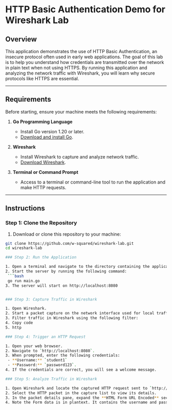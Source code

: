 # HTTP Basic Authentication Demo for Wireshark Lab

## Overview

This application demonstrates the use of HTTP Basic Authentication, an insecure protocol often used in early web applications. The goal of this lab is to help you understand how credentials are transmitted over the network in plain text when not using HTTPS. By running this application and analyzing the network traffic with Wireshark, you will learn why secure protocols like HTTPS are essential.

---

## Requirements

Before starting, ensure your machine meets the following requirements:

1. **Go Programming Language**  
   - Install Go version 1.20 or later.  
   - [Download and install Go](https://go.dev/dl/).

2. **Wireshark**  
   - Install Wireshark to capture and analyze network traffic.  
   - [Download Wireshark](https://www.wireshark.org/download.html).

3. **Terminal or Command Prompt**  
   - Access to a terminal or command-line tool to run the application and make HTTP requests.

---

## Instructions

### Step 1: Clone the Repository

1. Download or clone this repository to your machine:
  ```bash
  git clone https://github.com/w-squared/wireshark-lab.git
  cd wireshark-lab

### Step 2: Run the Application

1. Open a terminal and navigate to the directory containing the application files.
2. Start the server by running the following command:
   ```bash
   go run main.go
3. The server will start on http://localhost:8080


### Step 3: Capture Traffic in Wireshark

1. Open Wireshark.
2. Start a packet capture on the network interface used for local traffic (e.g., lo0 on macOS/Linux or Loopback on Windows).
3. Filter traffic in Wireshark using the following filter:
4. Copy code
5. http

### Step 4: Trigger an HTTP Request

1. Open your web browser.
2. Navigate to `http://localhost:8080`.
3. When prompted, enter the following credentials:
   - **Username:** `student1`
   - **Password:** `password123`.
4. If the credentials are correct, you will see a welcome message.

### Step 5: Analyze Traffic in Wireshark

1. Open Wireshark and locate the captured HTTP request sent to `http://localhost:8080`.
2. Select the HTTP packet in the capture list to view its details.
3. In the packet details pane, expand the **HTML Form URL Encoded** section.
4. Note the Form data is in plantext. It contains the username and password submitted in the login.
